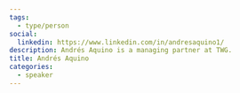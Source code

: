 ```yaml
---
tags:
  - type/person
social:
  linkedin: https://www.linkedin.com/in/andresaquino1/
description: Andrés Aquino is a managing partner at TWG.
title: Andrés Aquino
categories:
  - speaker
---
```


